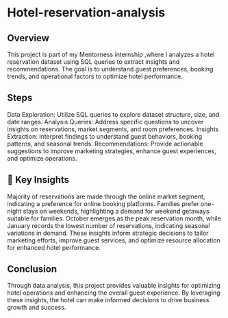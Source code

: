 # Hotel-reservation-analysis

## Overview
This project is part of my Mentorness internship ,where I analyzes a hotel reservation dataset using SQL queries to extract insights and recommendations. The goal is to understand guest preferences, booking trends, and operational factors to optimize hotel performance.

## Steps
Data Exploration: Utilize SQL queries to explore dataset structure, size, and date ranges.
Analysis Queries: Address specific questions to uncover insights on reservations, market segments, and room preferences.
Insights Extraction: Interpret findings to understand guest behaviors, booking patterns, and seasonal trends.
Recommendations: Provide actionable suggestions to improve marketing strategies, enhance guest experiences, and optimize operations.

## 📌 Key Insights
Majority of reservations are made through the online market segment, indicating a preference for online booking platforms.
Families prefer one-night stays on weekends, highlighting a demand for weekend getaways suitable for families.
October emerges as the peak reservation month, while January records the lowest number of reservations, indicating seasonal variations in demand.
These insights inform strategic decisions to tailor marketing efforts, improve guest services, and optimize resource allocation for enhanced hotel performance.

## Conclusion
Through data analysis, this project provides valuable insights for optimizing hotel operations and enhancing the overall guest experience. By leveraging these insights, the hotel can make informed decisions to drive business growth and success.
